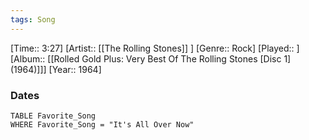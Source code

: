 ```yaml
---
tags: Song  
---
```

[Time:: 3:27]
[Artist:: [[The Rolling Stones]] ]
[Genre:: Rock]
[Played:: ]
[Album:: [[Rolled Gold Plus: Very Best Of The Rolling Stones [Disc 1] (1964)]]]
[Year:: 1964]
### Dates
````dataview
TABLE Favorite_Song
WHERE Favorite_Song = "It's All Over Now"
````